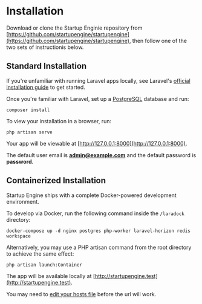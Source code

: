 # Installation

Download or clone the Startup Enginie repository from [https://github.com/startupengine/startupengine](https://github.com/startupengine/startupengine), then follow one of the two sets of instructionis below. 

## Standard Installation

If you're unfamiliar with running Laravel apps locally, see Laravel's [official installation guide](https://laravel.com/docs/5.6/installation) to get started.

Once you're familiar with Laravel, set up a [PostgreSQL](https://www.postgresql.org/) database and run:

`composer install`

To view your installation in a browser, run:

`php artisan serve`

Your app will be viewable at [http://127.0.0.1:8000](http://127.0.0.1:8000).

The default user email is **admin@example.com** and the default password is **password**.

## Containerized Installation

Startup Engine ships with a complete Docker-powered development environment. 

To develop via Docker, run the following command inside the `/laradock` directory:

`docker-compose up -d nginx postgres php-worker laravel-horizon redis workspace`

Alternatively, you may use a PHP artisan command from the root directory to achieve the same effect:

`php artisan launch:Container`

The app will be available locally at [http://startupengine.test](http://startupengine.test).

You may need to [edit your hosts file](https://www.imore.com/how-edit-your-macs-hosts-file-and-why-you-would-want) before the url will work.